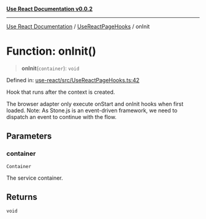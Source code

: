 [**Use React Documentation v0.0.2**](../../README.md)

***

[Use React Documentation](../../modules.md) / [UseReactPageHooks](../README.md) / onInit

# Function: onInit()

> **onInit**(`container`): `void`

Defined in: [use-react/src/UseReactPageHooks.ts:42](https://github.com/stonemjs/use-react/blob/4786d31a3beb1c9f15eb30e2c9c2b12c786b755a/src/UseReactPageHooks.ts#L42)

Hook that runs after the context is created.

The browser adapter only execute onStart and onInit hooks when first loaded.
Note: As Stone.js is an event-driven framework, we need to dispatch an event to continue with the flow.

## Parameters

### container

`Container`

The service container.

## Returns

`void`
